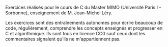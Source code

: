 Exercices réalisés pour le cours de C du Master MIMO (Université Paris I - Sorbonne), enseignement de M. Jean-Michel Léry.

Les exercices sont des entraînements autonomes pour écrire beaucoup de code, régulièrement, comprendre les concepts enseignés et progresser en C et algorithmique.
Ils sont tous en licence CC0 sauf ceux dont les commentaires signalent qu'ils ne m'appartiennent pas.
